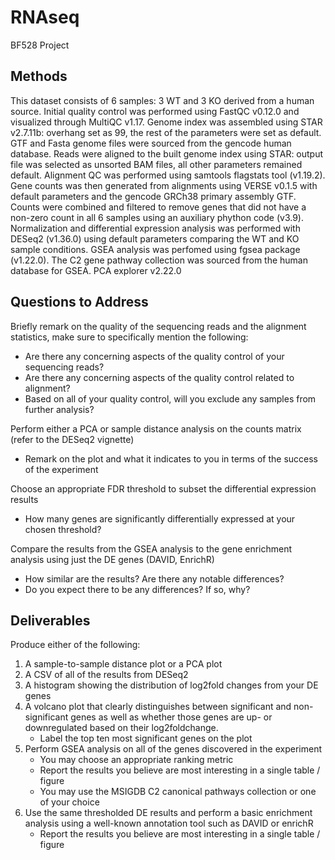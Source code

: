 # RNAseq
BF528 Project

## Methods
This dataset consists of 6 samples: 3 WT and 3 KO derived from a human source. Initial quality control was performed using FastQC v0.12.0 and visualized through MultiQC v1.17. Genome index was assembled using STAR v2.7.11b: overhang set as 99, the rest of the parameters were set as default. GTF and Fasta genome files were sourced from the gencode human database. Reads were aligned to the built genome index using STAR: output file was selected as unsorted BAM files, all other parameters remained default. Alignment QC was performed using samtools flagstats tool (v1.19.2). Gene counts was then generated from alignments using VERSE v0.1.5 with default parameters and the gencode GRCh38 primary assembly GTF. Counts were combined and filtered to remove genes that did not have a non-zero count in all 6 samples using an auxiliary phython code (v3.9). Normalization and differential expression analysis was performed with DESeq2 (v1.36.0) using default parameters comparing the WT and KO sample conditions. GSEA analysis was perfomed using fgsea package (v1.22.0). The C2 gene pathway collection was sourced from the human database for GSEA. PCA explorer v2.22.0

## Questions to Address
Briefly remark on the quality of the sequencing reads and the alignment statistics, make sure to specifically mention the following:
  - Are there any concerning aspects of the quality control of your sequencing reads?
  - Are there any concerning aspects of the quality control related to alignment?
  - Based on all of your quality control, will you exclude any samples from further analysis?

Perform either a PCA or sample distance analysis on the counts matrix (refer to the DESeq2 vignette)
  - Remark on the plot and what it indicates to you in terms of the success of the experiment

Choose an appropriate FDR threshold to subset the differential expression results
  - How many genes are significantly differentially expressed at your chosen threshold?

Compare the results from the GSEA analysis to the gene enrichment analysis using just the DE genes (DAVID, EnrichR)
  - How similar are the results? Are there any notable differences?
  - Do you expect there to be any differences? If so, why?

    
## Deliverables
Produce either of the following: 
1. A sample-to-sample distance plot or a PCA plot
2. A CSV of all of the results from DESeq2
3. A histogram showing the distribution of log2fold changes from your DE genes
4. A volcano plot that clearly distinguishes between significant and non-significant genes as well as whether those genes are
   up- or downregulated based on their log2foldchange. 
    - Label the top ten most significant genes on the plot
6. Perform GSEA analysis on all of the genes discovered in the experiment
    - You may choose an appropriate ranking metric
    - Report the results you believe are most interesting in a single table / figure
    - You may use the MSIGDB C2 canonical pathways collection or one of your choice
7. Use the same thresholded DE results and perform a basic enrichment analysis using a well-known annotation tool such
   as DAVID or enrichR
     - Report the results you believe are most interesting in a single table / figure
